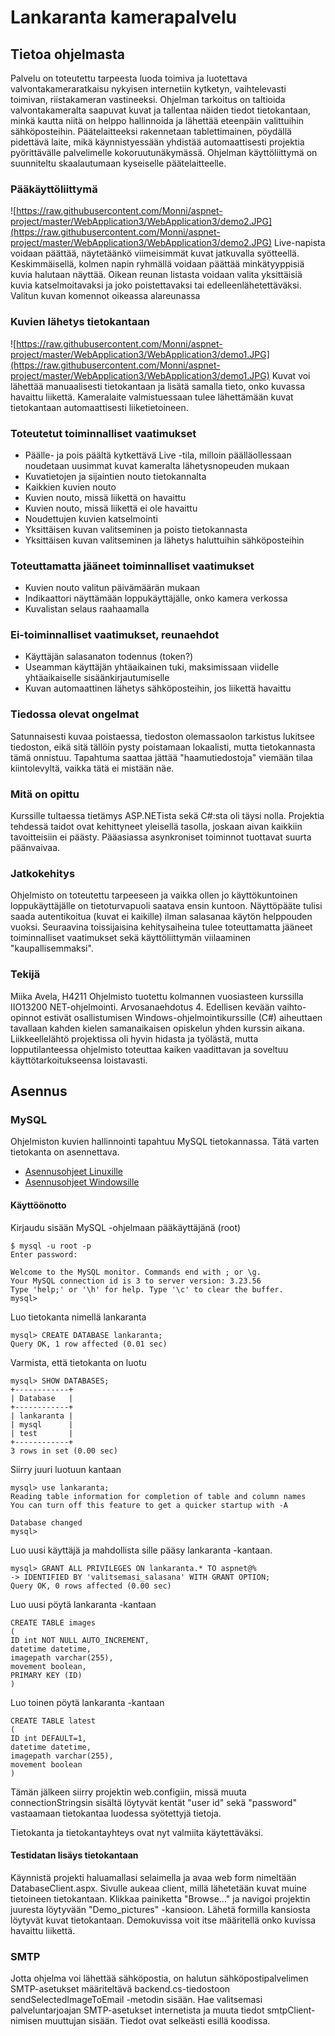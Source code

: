 # Lankaranta kamerapalvelu
## Tietoa ohjelmasta
Palvelu on toteutettu tarpeesta luoda toimiva ja luotettava valvontakameraratkaisu nykyisen internetiin kytketyn, vaihtelevasti toimivan, riistakameran vastineeksi. Ohjelman tarkoitus on taltioida valvontakameralta saapuvat kuvat ja tallentaa näiden tiedot tietokantaan, minkä kautta niitä on helppo hallinnoida ja lähettää eteenpäin valittuihin sähköposteihin.
Päätelaitteeksi rakennetaan tablettimainen, pöydällä pidettävä laite, mikä käynnistyessään yhdistää automaattisesti projektia pyörittävälle palvelimelle kokoruutunäkymässä. Ohjelman käyttöliittymä on suunniteltu skaalautumaan kyseiselle päätelaitteelle.

### Pääkäyttöliittymä
![https://raw.githubusercontent.com/Monni/aspnet-project/master/WebApplication3/WebApplication3/demo2.JPG](https://raw.githubusercontent.com/Monni/aspnet-project/master/WebApplication3/WebApplication3/demo2.JPG)
Live-napista voidaan päättää, näytetäänkö viimeisimmät kuvat jatkuvalla syötteellä.
Keskimmäisellä, kolmen napin ryhmällä voidaan päättää minkätyyppisiä kuvia halutaan näyttää.
Oikean reunan listasta voidaan valita yksittäisiä kuvia katselmoitavaksi ja joko poistettavaksi tai edelleenlähetettäväksi. Valitun kuvan komennot oikeassa alareunassa

### Kuvien lähetys tietokantaan
![https://raw.githubusercontent.com/Monni/aspnet-project/master/WebApplication3/WebApplication3/demo1.JPG](https://raw.githubusercontent.com/Monni/aspnet-project/master/WebApplication3/WebApplication3/demo1.JPG)
Kuvat voi lähettää manuaalisesti tietokantaan ja lisätä samalla tieto, onko kuvassa havaittu liikettä. Kameralaite valmistuessaan tulee lähettämään kuvat tietokantaan automaattisesti liiketietoineen.

### Toteutetut toiminnalliset vaatimukset
* Päälle- ja pois päältä kytkettävä Live -tila, milloin päälläollessaan noudetaan uusimmat kuvat kameralta lähetysnopeuden mukaan
* Kuvatietojen ja sijaintien nouto tietokannalta
* Kaikkien kuvien nouto
* Kuvien nouto, missä liikettä on havaittu
* Kuvien nouto, missä liikettä ei ole havaittu
* Noudettujen kuvien katselmointi
* Yksittäisen kuvan valitseminen ja poisto tietokannasta
* Yksittäisen kuvan valitseminen ja lähetys haluttuihin sähköposteihin

### Toteuttamatta jääneet toiminnalliset vaatimukset
* Kuvien nouto valitun päivämäärän mukaan
* Indikaattori näyttämään loppukäyttäjälle, onko kamera verkossa
* Kuvalistan selaus raahaamalla

### Ei-toiminnalliset vaatimukset, reunaehdot
* Käyttäjän salasanaton todennus (token?)
* Useamman käyttäjän yhtäaikainen tuki, maksimissaan viidelle yhtäaikaiselle sisäänkirjautumiselle
* Kuvan automaattinen lähetys sähköposteihin, jos liikettä havaittu

### Tiedossa olevat ongelmat
Satunnaisesti kuvaa poistaessa, tiedoston olemassaolon tarkistus lukitsee tiedoston, eikä sitä tällöin pysty poistamaan lokaalisti, mutta tietokannasta tämä onnistuu. Tapahtuma saattaa jättää "haamutiedostoja" viemään tilaa kiintolevyltä, vaikka tätä ei mistään näe.

### Mitä on opittu
Kurssille tultaessa tietämys ASP.NETista sekä C#:sta oli täysi nolla. Projektia tehdessä taidot ovat kehittyneet yleisellä tasolla, joskaan aivan kaikkiin tavoitteisiin ei päästy. Pääasiassa asynkroniset toiminnot tuottavat suurta päänvaivaa.

### Jatkokehitys
Ohjelmisto on toteutettu tarpeeseen ja vaikka ollen jo käyttökuntoinen loppukäyttäjälle on tietoturvapuoli saatava ensin kuntoon. Näyttöpääte tulisi saada autentikoitua (kuvat ei kaikille) ilman salasanaa käytön helppouden vuoksi. Seuraavina toissijaisina kehitysaiheina tulee toteuttamatta jääneet toiminnalliset vaatimukset sekä käyttöliittymän viilaaminen "kaupallisemmaksi".

### Tekijä
Miika Avela, H4211
Ohjelmisto tuotettu kolmannen vuosiasteen kurssilla IIO13200 NET-ohjelmointi.
Arvosanaehdotus 4. Edellisen kevään vaihto-opinnot estivät osallistumisen Windows-ohjelmointikurssille (C#) aiheuttaen tavallaan kahden kielen samanaikaisen opiskelun yhden kurssin aikana. Liikkeellelähtö projektissa oli hyvin hidasta ja työlästä, mutta lopputilanteessa ohjelmisto toteuttaa kaiken vaadittavan ja soveltuu käyttötarkoitukseensa loistavasti.

## Asennus
### MySQL
Ohjelmiston kuvien hallinnointi tapahtuu MySQL tietokannassa. Tätä varten tietokanta on asennettava.
* [Asennusohjeet Linuxille](https://www.linux.fi/wiki/MySQL:n_k%C3%A4ytt%C3%B6%C3%B6notto)
* [Asennusohjeet Windowsille](http://dev.mysql.com/doc/refman/5.7/en/windows-installation.html)

#### Käyttöönotto
Kirjaudu sisään MySQL -ohjelmaan pääkäyttäjänä (root)
```
$ mysql -u root -p
Enter password:
```
```
Welcome to the MySQL monitor. Commands end with ; or \g.
Your MySQL connection id is 3 to server version: 3.23.56
Type 'help;' or '\h' for help. Type '\c' to clear the buffer.
mysql>
```
Luo tietokanta nimellä lankaranta
```
mysql> CREATE DATABASE lankaranta;
Query OK, 1 row affected (0.01 sec)
```
Varmista, että tietokanta on luotu
```
mysql> SHOW DATABASES;
+------------+
| Database   |
+------------+
| lankaranta |
| mysql      |
| test       |
+------------+
3 rows in set (0.00 sec)
```
Siirry juuri luotuun kantaan
```
mysql> use lankaranta;
Reading table information for completion of table and column names
You can turn off this feature to get a quicker startup with -A

Database changed
mysql>
```
Luo uusi käyttäjä ja mahdollista sille pääsy lankaranta -kantaan.
```
mysql> GRANT ALL PRIVILEGES ON lankaranta.* TO aspnet@%
-> IDENTIFIED BY 'valitsemasi_salasana' WITH GRANT OPTION;
Query OK, 0 rows affected (0.00 sec)
```
Luo uusi pöytä lankaranta -kantaan
```
CREATE TABLE images
(
ID int NOT NULL AUTO_INCREMENT,
datetime datetime,
imagepath varchar(255),
movement boolean,
PRIMARY KEY (ID)
)
```
Luo toinen pöytä lankaranta -kantaan
```
CREATE TABLE latest
(
ID int DEFAULT=1,
datetime datetime,
imagepath varchar(255),
movement boolean
)
```
Tämän jälkeen siirry projektin web.configiin, missä muuta connectionStringsin sisältä löytyvät kentät "user id" sekä "password" vastaamaan tietokantaa luodessa syötettyjä tietoja.

Tietokanta ja tietokantayhteys ovat nyt valmiita käytettäväksi. 
#### Testidatan lisäys tietokantaan
Käynnistä projekti haluamallasi selaimella ja avaa web form nimeltään DatabaseClient.aspx.
Sivulle aukeaa client, millä lähetetään kuvat muine tietoineen tietokantaan. Klikkaa painiketta "Browse..." ja navigoi projektin juuresta löytyvään "Demo_pictures" -kansioon. Lähetä formilla kansiosta löytyvät kuvat tietokantaan. Demokuvissa voit itse määritellä onko kuvissa havaittu liikettä.

### SMTP
Jotta ohjelma voi lähettää sähköpostia, on halutun sähköpostipalvelimen SMTP-asetukset määriteltävä backend.cs-tiedostoon sendSelectedImageToEmail -metodin sisään. Hae valitsemasi palveluntarjoajan SMTP-asetukset internetista ja muuta tiedot smtpClient-nimisen muuttujan sisään. Tiedot ovat selkeästi esillä koodissa.
